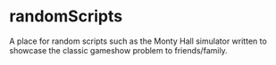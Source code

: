 # randomScripts

A place for random scripts such as the Monty Hall simulator written to showcase the classic gameshow problem to friends/family.
